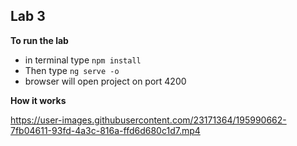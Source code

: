 ## Lab 3

**To run the lab**

- in terminal type `npm install`
- Then type `ng serve -o` 
- browser will open project on port 4200



**How it works**


https://user-images.githubusercontent.com/23171364/195990662-7fb04611-93fd-4a3c-816a-ffd6d680c1d7.mp4

